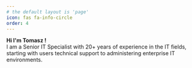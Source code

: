 ```yaml
---
# the default layout is 'page'
icon: fas fa-info-circle
order: 4
---
```


**Hi I'm Tomasz !**  
I am a Senior IT Specialist with 20+ years of experience in the IT fields, starting with users technical support to administering enterprise IT environments. 
